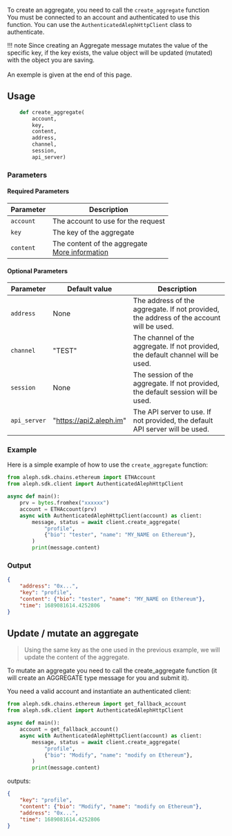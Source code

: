 To create an aggregate, you need to call the `create_aggregate` function </br>
You must be connected to an account and authenticated to use this function. You can use the `AuthenticatedAlephHttpClient` class to authenticate.

!!! note
    Since creating an Aggregate message mutates the value of the specific key,
    if the key exists, the value object will be updated (mutated) with the object you are saving. <br>
    <br> An exemple is given at the end of this page.

## Usage

```python
    def create_aggregate(
        account,
        key,
        content,
        address,
        channel,
        session,
        api_server)
```

### Parameters

#### Required Parameters

| Parameter | Description                                                                                            |
|-----------|--------------------------------------------------------------------------------------------------------|
| `account` | The account to use for the request                                                                     |
| `key`     | The key of the aggregate                                                                               |
| `content` | The content of the aggregate<br> [More information](/protocol/object_types/aggregates/#content-format) |


#### Optional Parameters

| Parameter    | Default value           | Description                                                                             |
|--------------|-------------------------|-----------------------------------------------------------------------------------------|
| `address`    | None                    | The address of the aggregate. If not provided, the address of the account will be used. |
| `channel`    | "TEST"                  | The channel of the aggregate. If not provided, the default channel will be used.        |
| `session`    | None                    | The session of the aggregate. If not provided, the default session will be used.        |
| `api_server` | "https://api2.aleph.im" | The API server to use. If not provided, the default API server will be used.            |


### Example

Here is a simple example of how to use the `create_aggregate` function:

```python
from aleph.sdk.chains.ethereum import ETHAccount
from aleph.sdk.client import AuthenticatedAlephHttpClient

async def main():
    prv = bytes.fromhex("xxxxxx")
    account = ETHAccount(prv)
    async with AuthenticatedAlephHttpClient(account) as client:
        message, status = await client.create_aggregate(
            "profile",
            {"bio": "tester", "name": "MY_NAME on Ethereum"},
        )
        print(message.content)
```

### Output

```json
{
    "address": "0x...",
    "key": "profile",
    "content": {"bio": "tester", "name": "MY_NAME on Ethereum"},
    "time": 1689081614.4252806
}
```

## Update / mutate an aggregate

> Using the same key as the one used in the previous example, we will update the content of the aggregate.

To mutate an aggregate you need to call the create_aggregate function (it will
create an AGGREGATE type message for you and submit it).

You need a valid account and instantiate an authenticated client:

```python
from aleph.sdk.chains.ethereum import get_fallback_account
from aleph.sdk.client import AuthenticatedAlephHttpClient

async def main():
    account = get_fallback_account()
    async with AuthenticatedAlephHttpClient(account) as client:
        message, status = await client.create_aggregate(
            "profile",
            {"bio": "Modify", "name": "modify on Ethereum"},
        )
        print(message.content)
```
outputs:
```json
{
    "key": "profile",
    "content": {"bio": "Modify", "name": "modify on Ethereum"},
    "address": "0x...",
    "time": 1689081614.4252806
}
```